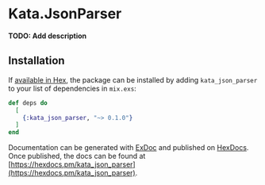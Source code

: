 # Kata.JsonParser

**TODO: Add description**

## Installation

If [available in Hex](https://hex.pm/docs/publish), the package can be installed
by adding `kata_json_parser` to your list of dependencies in `mix.exs`:

```elixir
def deps do
  [
    {:kata_json_parser, "~> 0.1.0"}
  ]
end
```

Documentation can be generated with [ExDoc](https://github.com/elixir-lang/ex_doc)
and published on [HexDocs](https://hexdocs.pm). Once published, the docs can
be found at [https://hexdocs.pm/kata_json_parser](https://hexdocs.pm/kata_json_parser).

